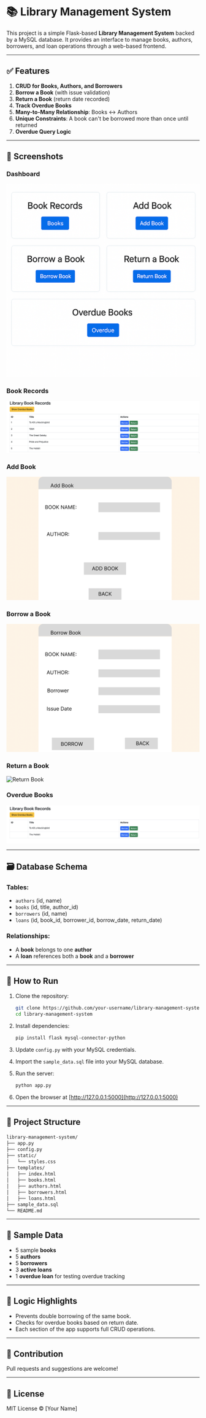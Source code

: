 # 📚 Library Management System

This project is a simple Flask-based **Library Management System** backed by a MySQL database. It provides an interface to manage books, authors, borrowers, and loan operations through a web-based frontend.

---

## ✅ Features

1. **CRUD for Books, Authors, and Borrowers**
2. **Borrow a Book** (with issue validation)
3. **Return a Book** (return date recorded)
4. **Track Overdue Books**
5. **Many-to-Many Relationship**: Books ↔ Authors
6. **Unique Constraints**: A book can't be borrowed more than once until returned
7. **Overdue Query Logic**

---

## 📸 Screenshots

### Dashboard
![Books](screenshots/dashboard.png)

### Book Records
![Books](screenshots/books.png)

### Add Book
![Add Book](screenshots/add_book.png)

### Borrow a Book
![Borrow Book](screenshots/borrow_book.png)

### Return a Book
![Return Book](screenshots/return_book.png)

### Overdue Books
![Overdue](screenshots/overdue.png)

---

## 🗃️ Database Schema

### Tables:
- `authors` (id, name)
- `books` (id, title, author_id)
- `borrowers` (id, name)
- `loans` (id, book_id, borrower_id, borrow_date, return_date)

### Relationships:
- A **book** belongs to one **author**
- A **loan** references both a **book** and a **borrower**

---

## 🔌 How to Run

1. Clone the repository:
   ```bash
   git clone https://github.com/your-username/library-management-system.git
   cd library-management-system
   ```

2. Install dependencies:
   ```bash
   pip install flask mysql-connector-python
   ```

3. Update `config.py` with your MySQL credentials.

4. Import the `sample_data.sql` file into your MySQL database.

5. Run the server:
   ```bash
   python app.py
   ```

6. Open the browser at [http://127.0.0.1:5000](http://127.0.0.1:5000)

---

## 📂 Project Structure

```
library-management-system/
├── app.py
├── config.py
├── static/
│   └── styles.css
├── templates/
│   ├── index.html
│   ├── books.html
│   ├── authors.html
│   ├── borrowers.html
│   ├── loans.html
├── sample_data.sql
└── README.md
```

---

## 📅 Sample Data

- 5 sample **books**
- 5 **authors**
- 5 **borrowers**
- 3 **active loans**
- 1 **overdue loan** for testing overdue tracking

---

## 📌 Logic Highlights

- Prevents double borrowing of the same book.
- Checks for overdue books based on return date.
- Each section of the app supports full CRUD operations.

---

## 🙌 Contribution

Pull requests and suggestions are welcome!

---

## 📜 License

MIT License © [Your Name]
